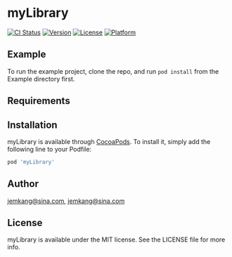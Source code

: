 # myLibrary

[![CI Status](http://img.shields.io/travis/jemkang@sina.com/myLibrary.svg?style=flat)](https://travis-ci.org/jemkang@sina.com/myLibrary)
[![Version](https://img.shields.io/cocoapods/v/myLibrary.svg?style=flat)](http://cocoapods.org/pods/myLibrary)
[![License](https://img.shields.io/cocoapods/l/myLibrary.svg?style=flat)](http://cocoapods.org/pods/myLibrary)
[![Platform](https://img.shields.io/cocoapods/p/myLibrary.svg?style=flat)](http://cocoapods.org/pods/myLibrary)

## Example

To run the example project, clone the repo, and run `pod install` from the Example directory first.

## Requirements

## Installation

myLibrary is available through [CocoaPods](http://cocoapods.org). To install
it, simply add the following line to your Podfile:

```ruby
pod 'myLibrary'
```

## Author

jemkang@sina.com, jemkang@sina.com

## License

myLibrary is available under the MIT license. See the LICENSE file for more info.
